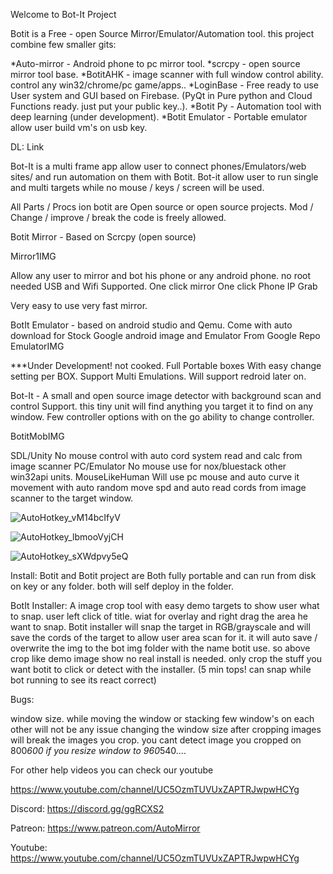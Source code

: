Welcome to Bot-It Project

Botit is a Free - open Source Mirror/Emulator/Automation tool.
this project combine few smaller gits:

*Auto-mirror - Android phone to pc mirror tool.
*scrcpy - open source mirror tool base.
*BotitAHK - image scanner with full window control ability. control any win32/chrome/pc game/apps..
*LoginBase - Free ready to use User system and GUI based on Firebase. (PyQt in Pure python and Cloud Functions ready. just put your public key..).
*Botit Py - Automation tool with deep learning (under development).
*Botit Emulator - Portable emulator allow user build vm's on usb key.

DL:
Link

Bot-It is a multi frame app allow user to connect phones/Emulators/web sites/ and run automation on them with Botit.
Bot-it allow user to run single and multi targets while no mouse / keys / screen will be used.

All Parts / Procs ion botit are Open source or open source projects.
Mod / Change / improve / break the code is freely allowed.

Botit Mirror - Based on Scrcpy (open source)

Mirror1IMG

Allow any user to mirror and bot his phone or any android phone.
no root needed 
USB and Wifi Supported.
One click mirror
One click Phone IP Grab

Very easy to use very fast mirror.

BotIt Emulator - based on android studio and Qemu. Come with auto download for Stock Google android image and Emulator From Google Repo
EmulatorIMG

***Under Development! not cooked.
Full Portable boxes With easy change setting per BOX.
Support Multi Emulations.
Will support redroid later on.


Bot-It - A small and open source image detector with background scan and control Support.
this tiny unit will find anything you target it to find on any window.
Few controller options with on the go ability to change controller.

BotitMobIMG

SDL/Unity No mouse control with auto cord system read and calc from image scanner
PC/Emulator No mouse use for nox/bluestack other win32api units.
MouseLikeHuman Will use pc mouse and auto curve it movement with auto random move spd and auto read cords from image scanner to the target window.

![AutoHotkey_vM14bcIfyV](https://user-images.githubusercontent.com/52171360/81484415-18137000-91fa-11ea-99e1-7eaf724ec4e7.png)

![AutoHotkey_lbmooVyjCH](https://user-images.githubusercontent.com/52171360/81484418-1b0e6080-91fa-11ea-9181-2e96902fd507.png)

![AutoHotkey_sXWdpvy5eQ](https://user-images.githubusercontent.com/52171360/81484419-1f3a7e00-91fa-11ea-837b-df846af8db1e.png)



Install:
Botit and Botit project are Both fully portable and can run from disk on key or any folder.
both will self deploy in the folder.

BotIt Installer:
A image crop tool with easy demo targets to show user what to snap.
user left click of title. wiat for overlay and right drag the area he want to snap.
Botit installer will snap the target in RGB/grayscale and will save the cords of the target to allow user area scan for it.
it will auto save / overwrite the img to the bot img folder with the name botit use.
so above crop like demo image show no real install is needed. only crop the stuff you  want botit to click or detect with the installer. (5 min tops! can snap while bot running to see its react correct)

Bugs:

window size. while moving the window or stacking few window's on each other will not be any issue
changing the window size after cropping images will break the images you crop.
you cant detect image you cropped on 800*600 if you resize window to 960*540....

For other help videos you can check our youtube

https://www.youtube.com/channel/UC5OzmTUVUxZAPTRJwpwHCYg

Discord:
https://discord.gg/ggRCXS2

Patreon:
https://www.patreon.com/AutoMirror

Youtube:
https://www.youtube.com/channel/UC5OzmTUVUxZAPTRJwpwHCYg
